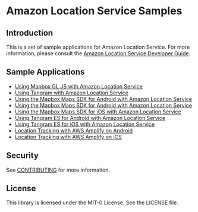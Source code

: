 # Amazon Location Service Samples

## Introduction

This is a set of sample applications for Amazon Location Service. For more information, please
consult the [Amazon Location Service Developer
Guide](https://docs.aws.amazon.com/location/latest/developerguide).

## Sample Applications

* [Using Mapbox GL JS with Amazon Location Service](mapbox-gl-js/)
* [Using Tangram with Amazon Location Service](tangram-js/)
* [Using the Mapbox Maps SDK for Android with Amazon Location Service](mapbox-gl-native-android/)
* [Using the Mapbox Maps SDK for Android with Amazon Location Service](mapbox-gl-native-android/)
* [Using the Mapbox Maps SDK for iOS with Amazon Location Service](mapbox-gl-native-ios/)
* [Using Tangram ES for Android with Amazon Location Service](tangram-es-android/)
* [Using Tangram ES for iOS with Amazon Location Service](tangram-es-ios/)
* [Location Tracking with AWS Amplify on Android](tracking-android/)
* [Location Tracking with AWS Amplify on iOS](tracking-ios/)

## Security

See [CONTRIBUTING](CONTRIBUTING.md#security-issue-notifications) for more information.

## License

This library is licensed under the MIT-0 License. See the LICENSE file.
